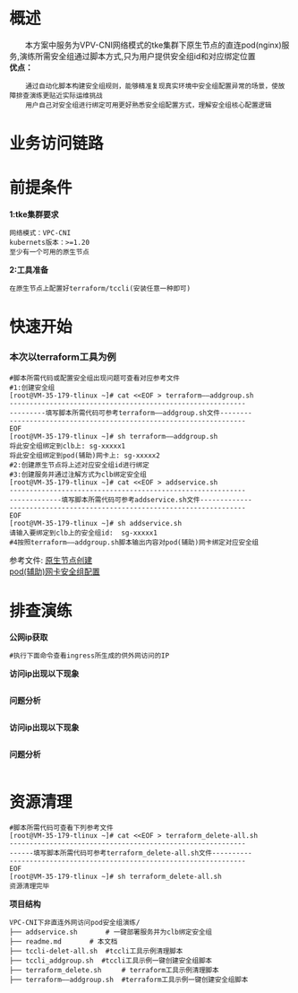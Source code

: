 # 概述
&emsp;&emsp;本方案中服务为VPV-CNI网络模式的tke集群下原生节点的直连pod(nginx)服务,演练所需安全组通过脚本方式,只为用户提供安全组id和对应绑定位置<br>
**优点：**
```
    通过自动化脚本构建安全组规则，能够精准复现真实环境中安全组配置异常的场景，使故障排查演练更贴近实际运维挑战
    用户自己对安全组进行绑定可用更好熟悉安全组配置方式，理解安全组核心配置逻辑
```
# 业务访问链路

# 前提条件
**1:tke集群要求**
```
网络模式：VPC-CNI
kubernets版本：>=1.20
至少有一个可用的原生节点
```
**2:工具准备**
```
在原生节点上配置好terraform/tccli(安装任意一种即可)
```
# 快速开始
### 本次以terraform工具为例

```
#脚本所需代码或配置安全组出现问题可查看对应参考文件
#1:创建安全组
[root@VM-35-179-tlinux ~]# cat <<EOF > terraform——addgroup.sh
-----------------------------------------------------------
---------填写脚本所需代码可参考terraform——addgroup.sh文件--------
-----------------------------------------------------------
EOF
[root@VM-35-179-tlinux ~]# sh terraform——addgroup.sh
将此安全组绑定到clb上: sg-xxxxx1
将此安全组绑定到pod(辅助)网卡上: sg-xxxxx2
#2:创建原生节点将上述对应安全组id进行绑定
#3:创建服务并通过注解方式为clb绑定安全组
[root@VM-35-179-tlinux ~]# cat <<EOF > addservice.sh
-----------------------------------------------------------
-------------填写脚本所需代码可参考addservice.sh文件-------------
-----------------------------------------------------------
EOF
[root@VM-35-179-tlinux ~]# sh addservice.sh
请输入要绑定到clb上的安全组id:	sg-xxxxx1
#4按照terraform——addgroup.sh脚本输出内容对pod(辅助)网卡绑定对应安全组
```
参考文件:
[原生节点创建](https://cloud.tencent.com/document/product/457/78198)<br>
[pod(辅助)网卡安全组配置](https://cloud.tencent.com/document/product/457/50360)
# 排查演练
**公网ip获取**
```
#执行下面命令查看ingress所生成的供外网访问的IP

```
**访问ip出现以下现象**
```

```
**问题分析**
```

```
**访问ip出现以下现象**
```

```
**问题分析**
```

```
# 资源清理
```
#脚本所需代码可查看下列参考文件
[root@VM-35-179-tlinux ~]# cat <<EOF > terraform_delete-all.sh
-----------------------------------------------------------
------填写脚本所需代码可参考terraform_delete-all.sh文件----------
-----------------------------------------------------------
EOF
[root@VM-35-179-tlinux ~]# sh terraform_delete-all.sh
资源清理完毕
```

**项目结构**
```
VPC-CNI下非直连外网访问pod安全组演练/  
├── addservice.sh       # 一键部署服务并为clb绑定安全组 
├── readme.md       # 本文档
├── tccli-delet-all.sh  #tccli工具示例清理脚本
├── tccli_addgroup.sh  #tccli工具示例一键创建安全组脚本
├── terraform_delete.sh     # terraform工具示例清理脚本  
├── terraform——addgroup.sh  #terraform工具示例一键创建安全组脚本
```

